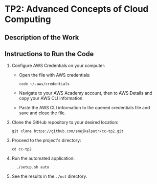 
# TP2: Advanced Concepts of Cloud Computing

## Description of the Work



## Instructions to Run the Code

1. Configure AWS Credentials on your computer:

    * Open the file with AWS credentials:
  
        ``code ~/.aws/credentials``
        
    * Navigate to your AWS Academy account, then to AWS Details and copy your AWS CLI information. 
        
    * Paste the AWS CLI information to the opened credentials file and save and close the file.

 2. Clone the GitHub repository to your desired location:
  
    ``git clone https://github.com/smejkalpetr/cc-tp2.git``
  
3. Proceed to the project's directory:
  
    ``cd cc-tp2``
  
4. Run the automated application:
  
    ``. ./setup.sh auto``
  
5. See the results in the ``./out`` directory.
